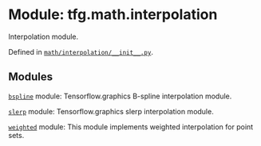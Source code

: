 <div itemscope itemtype="http://developers.google.com/ReferenceObject">
<meta itemprop="name" content="tfg.math.interpolation" />
<meta itemprop="path" content="Stable" />
</div>

# Module: tfg.math.interpolation

Interpolation module.



Defined in [`math/interpolation/__init__.py`](https://github.com/tensorflow/agents/tree/master/tensorflow_graphics/math/interpolation/__init__.py).

<!-- Placeholder for "Used in" -->


## Modules

[`bspline`](../../tfg/math/interpolation/bspline.md) module: Tensorflow.graphics B-spline interpolation module.

[`slerp`](../../tfg/math/interpolation/slerp.md) module: Tensorflow.graphics slerp interpolation module.

[`weighted`](../../tfg/math/interpolation/weighted.md) module: This module implements weighted interpolation for point sets.

